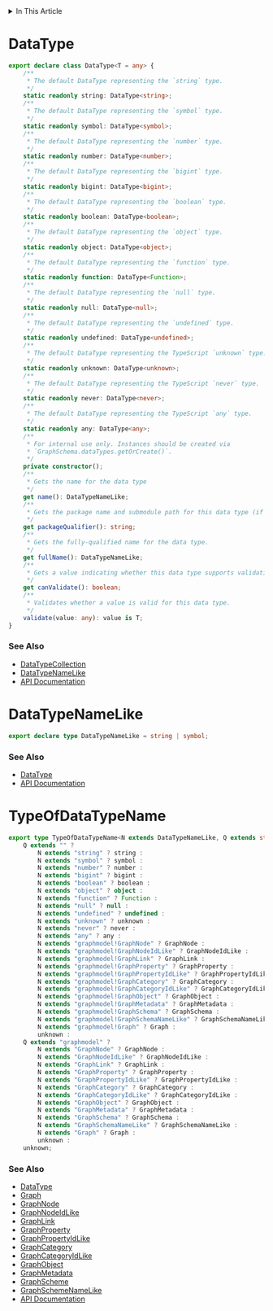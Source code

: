 <details>
<summary>In This Article</summary>
<li><a href="#datatype">DataType</a></li>
<li><a href="#datatypenamelike">DataTypeNameLike</a></li>
<li><a href="#typeofdatatypename">TypeOfDataTypeName</a></li>
</details>

# DataType
```ts
export declare class DataType<T = any> {
    /**
     * The default DataType representing the `string` type.
     */
    static readonly string: DataType<string>;
    /**
     * The default DataType representing the `symbol` type.
     */
    static readonly symbol: DataType<symbol>;
    /**
     * The default DataType representing the `number` type.
     */
    static readonly number: DataType<number>;
    /**
     * The default DataType representing the `bigint` type.
     */
    static readonly bigint: DataType<bigint>;
    /**
     * The default DataType representing the `boolean` type.
     */
    static readonly boolean: DataType<boolean>;
    /**
     * The default DataType representing the `object` type.
     */
    static readonly object: DataType<object>;
    /**
     * The default DataType representing the `function` type.
     */
    static readonly function: DataType<Function>;
    /**
     * The default DataType representing the `null` type.
     */
    static readonly null: DataType<null>;
    /**
     * The default DataType representing the `undefined` type.
     */
    static readonly undefined: DataType<undefined>;
    /**
     * The default DataType representing the TypeScript `unknown` type.
     */
    static readonly unknown: DataType<unknown>;
    /**
     * The default DataType representing the TypeScript `never` type.
     */
    static readonly never: DataType<never>;
    /**
     * The default DataType representing the TypeScript `any` type.
     */
    static readonly any: DataType<any>;
    /**
     * For internal use only. Instances should be created via 
     * `GraphSchema.dataTypes.getOrCreate()`.
     */
    private constructor();
    /**
     * Gets the name for the data type
     */
    get name(): DataTypeNameLike;
    /**
     * Gets the package name and submodule path for this data type (if available).
     */
    get packageQualifier(): string;
    /**
     * Gets the fully-qualified name for the data type.
     */
    get fullName(): DataTypeNameLike;
    /**
     * Gets a value indicating whether this data type supports validation.
     */
    get canValidate(): boolean;
    /**
     * Validates whether a value is valid for this data type.
     */
    validate(value: any): value is T;
}
```

### See Also
* [DataTypeCollection](dataTypeCollection.md#datatypecollection)
* [DataTypeNameLike](#datatypenamelike)
* [API Documentation](index.md)

# DataTypeNameLike
```ts
export declare type DataTypeNameLike = string | symbol;
```

### See Also
* [DataType](#datatype)
* [API Documentation](index.md)

# TypeOfDataTypeName
```ts
export type TypeOfDataTypeName<N extends DataTypeNameLike, Q extends string = ""> =
    Q extends "" ?
        N extends "string" ? string :
        N extends "symbol" ? symbol :
        N extends "number" ? number :
        N extends "bigint" ? bigint :
        N extends "boolean" ? boolean :
        N extends "object" ? object :
        N extends "function" ? Function :
        N extends "null" ? null :
        N extends "undefined" ? undefined :
        N extends "unknown" ? unknown :
        N extends "never" ? never :
        N extends "any" ? any :
        N extends "graphmodel!GraphNode" ? GraphNode :
        N extends "graphmodel!GraphNodeIdLike" ? GraphNodeIdLike :
        N extends "graphmodel!GraphLink" ? GraphLink :
        N extends "graphmodel!GraphProperty" ? GraphProperty :
        N extends "graphmodel!GraphPropertyIdLike" ? GraphPropertyIdLike :
        N extends "graphmodel!GraphCategory" ? GraphCategory :
        N extends "graphmodel!GraphCategoryIdLike" ? GraphCategoryIdLike :
        N extends "graphmodel!GraphObject" ? GraphObject :
        N extends "graphmodel!GraphMetadata" ? GraphMetadata :
        N extends "graphmodel!GraphSchema" ? GraphSchema :
        N extends "graphmodel!GraphSchemaNameLike" ? GraphSchemaNameLike :
        N extends "graphmodel!Graph" ? Graph :
        unknown :
    Q extends "graphmodel" ?
        N extends "GraphNode" ? GraphNode :
        N extends "GraphNodeIdLike" ? GraphNodeIdLike :
        N extends "GraphLink" ? GraphLink :
        N extends "GraphProperty" ? GraphProperty :
        N extends "GraphPropertyIdLike" ? GraphPropertyIdLike :
        N extends "GraphCategory" ? GraphCategory :
        N extends "GraphCategoryIdLike" ? GraphCategoryIdLike :
        N extends "GraphObject" ? GraphObject :
        N extends "GraphMetadata" ? GraphMetadata :
        N extends "GraphSchema" ? GraphSchema :
        N extends "GraphSchemaNameLike" ? GraphSchemaNameLike :
        N extends "Graph" ? Graph :
        unknown :
    unknown;
```

### See Also
* [DataType](#datatype)
* [Graph](graph.md#graph)
* [GraphNode](graphNode.md#graphnode)
* [GraphNodeIdLike](graphNode.md#graphnodeidlike)
* [GraphLink](graphLink.md#graphlink)
* [GraphProperty](graphProperty.md#graphproperty)
* [GraphPropertyIdLike](graphProperty.md#graphpropertyidlike)
* [GraphCategory](graphCategory.md#graphcategory)
* [GraphCategoryIdLike](graphCategory.md#graphcategoryidlike)
* [GraphObject](graphObject.md#graphobject)
* [GraphMetadata](graphMetadata.md#graphmetadata)
* [GraphScheme](graphScheme.md#graphscheme)
* [GraphSchemeNameLike](graphScheme.md#graphschemenamelike)
* [API Documentation](index.md)
